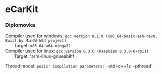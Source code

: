 # eCarKit
### Diplomovka


Compiler used for windows: `gcc version 8.1.0 (x86_64-posix-seh-rev0, Built by MinGW-W64 project)` <br/>
  Target: `x86_64-w64-mingw32` <br/>
Compiler used for linux: `gcc version 8.3.0 (Raspbian 8.3.0-6+rpi1)` <br/>
  Target: 'arm-linux-gnueabihf` <br/>

Thread model: `posix'
Compilation parameters: `-std=c++1z` `-pthread`
